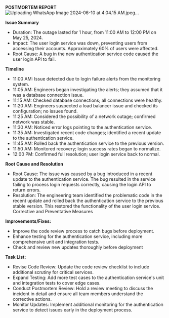 **POSTMORTEM REPORT**
![Uploading WhatsApp Image 2024-06-10 at 4.04.15 AM.jpeg…]()

**Issue Summary**
- Duration: The outage lasted for 1 hour, from 11:00 AM to 12:00 PM  on May 25, 2024.
- Impact: The user login service was down, preventing users from accessing their accounts. Approximately 60% of users were affected.
- Root Cause: A bug in the new authentication service code caused the user login API to fail.

**Timeline**
- 11:00 AM: Issue detected due to login failure alerts from the monitoring system.
- 11:05 AM: Engineers began investigating the alerts; they assumed that it was a database connection issue.
- 11:15 AM: Checked database connections; all connections were healthy.
- 11:20 AM: Engineers suspected a load balancer issue and checked its configuration; no issues found.
- 11:25 AM: Considered the possibility of a network outage; confirmed network was stable.
- 11:30 AM: Noticed error logs pointing to the authentication service.
- 11:35 AM: Investigated recent code changes; identified a recent update to the authentication service.
- 11:45 AM: Rolled back the authentication service to the previous version.
- 11:50 AM: Monitored recovery; login success rates began to normalize.
- 12:00 PM: Confirmed full resolution; user login service back to normal.

**Root Cause and Resolution**
- Root Cause: The issue was caused by a bug introduced in a recent update to the authentication service. The bug resulted in the service failing to process login requests correctly, causing the login API to return errors.
- Resolution: The engineering team identified the problematic code in the recent update and rolled back the authentication service to the previous stable version. This restored the functionality of the user login service.
  Corrective and Preventative Measures

**Improvements/Fixes:**
- Improve the code review process to catch bugs before deployment.
- Enhance testing for the authentication service, including more comprehensive unit and integration tests.
- Check and review new updates thoroughly before deployment

**Task List:**
- Revise Code Review: Update the code review checklist to include additional scrutiny for critical services.
- Expand Testing: Add more test cases to the authentication service's unit and integration tests to cover edge cases.
- Conduct Postmortem Review: Hold a review meeting to discuss the incident in detail and ensure all team members understand the corrective actions.
- Monitor Updates: Implement additional monitoring for the authentication service to detect issues early in the deployment process.
